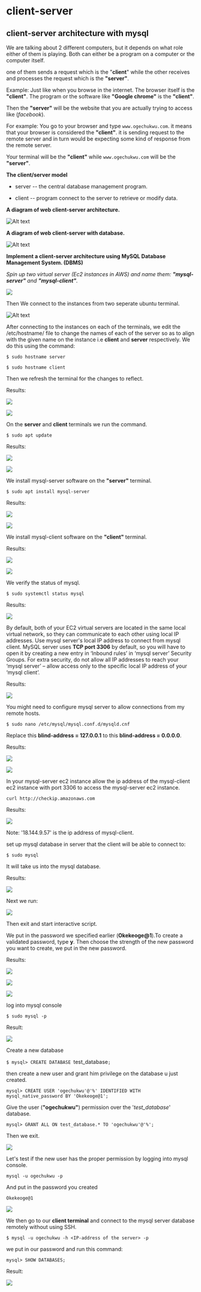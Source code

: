 # client-server

## client-server architecture with mysql

We are talking about 2 different computers, but it depends on what role either of them is playing. Both can either be a program on a computer or the computer itself.

one of them sends a request which is the "__client__" while the other receives and processes the request which is the __"server"__.

Example: Just like when you browse in the internet. The browser itself is the __"client"__. The program or the software like __"Google chrome"__ is the __"client"__.

Then the __"server"__ will be the website that you are actually trying to access like (_facebook_).

For example: You go to your browser and type `www.ogechukwu.com`. it means that your browser is considered the __"client"__. it is sending request to the remote server and in turn would be expecting some kind of response from the remote server.

Your terminal will be the __"client"__ while `www.ogechukwu.com` will be the __"server"__.


__The client/server model__

* server -- the central database management program.

* client -- program connect to the server to retrieve or modify data.


__A diagram of web client-server architecture.__

![Alt text](client-server-network.webp)

__A diagram of web client-server with database.__

![Alt text](Client-Server-architecture-As-Figure-1-shows-databases-are-located-in-a-server-which.png)


__Implement a client-server architecture using MySQL Database Management System. (DBMS)__ 

_Spin up two virtual server (Ec2 instances in AWS) and name them: __"mysql-server"__ and __"mysql-client"__._

![](./images/1.png)


Then We connect to the instances from two seperate ubuntu terminal.


![Alt text](<Screenshot 2023-09-01 173425.png>)


After connecting to the instances on each of the terminals, we edit the /etc/hostname/ file to change the names of each of the server so as to align with the given name on the instance i.e __client__ and __server__ respectively. We do this using the command:

`$ sudo hostname server`

`$ sudo hostname client`

Then we refresh the terminal for the changes to reflect.

Results:

![](./images/2.png)

![](./images/3.png)


On the __server__ and __client__ terminals we run the command.

`$ sudo apt update`

Results:

![](./images/4.png)

![](./images/5.png)


We install mysql-server software on the __"server"__ terminal.

`$ sudo apt install mysql-server`

Results:

![](./images/7.png)

![](./images/8.png)


We install mysql-client software on the __"client"__ terminal.

Results:

![](./images/9.png)

![](./images/10.png)


We verify the status of mysql.

`$ sudo systemctl status mysql`

Results:

![](./images/11.png)


By default, both of your EC2 virtual servers are located in the same local virtual network, so they can communicate to each other using local IP addresses. Use mysql server's local IP address to connect from mysql client. MySQL server uses __TCP port 3306__ by default, so you will have to open it by creating a new entry in ‘Inbound rules’ in ‘mysql server’ Security Groups. For extra security, do not allow all IP addresses to reach your ‘mysql server’ – allow access only to the specific local IP address of your ‘mysql client’.


Results:

![](./images/12.png)



You might need to configure mysql server to allow connections from my remote hosts.

`$ sudo nano /etc/mysql/mysql.conf.d/mysqld.cnf`


Replace this __blind-address = 127.0.0.1__ to this __blind-address = 0.0.0.0__.

Results:

![](./images/13.png)

![](./images/14.png)


In your mysql-server ec2 instance allow the ip address of the mysql-client ec2 instance with port 3306 to access the mysql-server ec2 instance.

`curl http://checkip.amazonaws.com`

Results:

![](./images/15.png)

Note: '18.144.9.57' is the ip address of mysql-client.


set up mysql database in server that the client will be able to connect to:

`$ sudo mysql`

It will take us into the mysql database.

Results:

![](./images/16.png)

Next we run:

![](./images/18.png)

Then exit and start interactive script.

We put in the password we specified earlier (__Okekeoge@1__).To create a validated password, type __y__. Then choose the strength of the new password you want to create, we put in the new password.

Results:

![](./images/19.png)

![](./images/20.png)

![](./images/21.png)


log into mysql console

`$ sudo mysql -p`

Result:

![](./images/22.png)

Create a new database

`$ mysql> CREATE DATABASE `test_database`;`

then create a new user and grant him privilege on the database u just created.

`mysql> CREATE USER 'ogechukwu'@'%' IDENTIFIED WITH mysql_native_password BY 'Okekeoge@1';`

Give the user (__"ogechukwu"__) permission over the '_test_database_'  database.

`mysql> GRANT ALL ON test_database.* TO 'ogechukwu'@'%';`

Then we exit.

![](./images/23.png)


Let's test if the new user has the proper permission by logging into mysql console.

`mysql -u ogechukwu -p`

And put in the password you created

`Okekeoge@1`

![](./images/24.png)


We then go to our __client terminal__ and connect to the mysql server database remotely without using SSH.

`$ mysql -u ogechukwu -h <IP-address of the server> -p`

we put in our password and run this command:

`mysql> SHOW DATABASES;`

Result:

![](./images/25.png)





















































































































































































